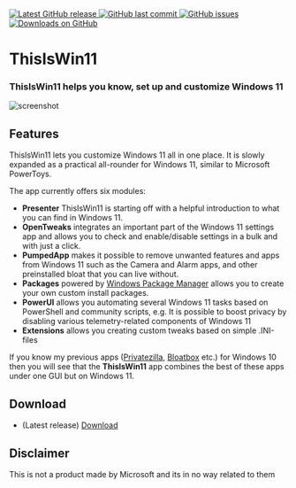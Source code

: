 <a href="https://github.com/builtbybel/ThisIsWin11/releases/latest" target="_blank">
<img alt="Latest GitHub release" src="https://img.shields.io/github/release/builtbybel/thisiswin11.svg?style=flat-square" />

 <a href="https://github.com/builtbybel/ThisIsWin11/commits/master">
<img src="https://img.shields.io/github/last-commit/builtbybel/thisiswin11.svg?style=flat-square&logo=github&logoColor=white"
alt="GitHub last commit">
<a href="https://github.com/builtbybel/ThisIsWin11/issues">
<img src="https://img.shields.io/github/issues-raw/builtbybel/thisiswin11.svg?style=flat-square&logo=github&logoColor=white"
alt="GitHub issues">
  

<a href="https://github.com/builtbybel/ThisIsWin11/releases" target="_blank">
<img alt="Downloads on GitHub" src="https://img.shields.io/github/downloads/builtbybel/ThisIsWin11/total.svg?style=flat-square" />
</a>

# ThisIsWin11 

### ThisIsWin11 helps you know, set up and customize Windows 11

![screenshot](https://github.com/builtbybel/ThisIsWin11/blob/main/assets/tiw11.png)

  
## Features
 
 ThisIsWin11 lets you customize Windows 11 all in one place. It is slowly expanded as a practical all-rounder for Windows 11, similar to Microsoft PowerToys.
 
The app currently offers six modules:

- **Presenter** ThisIsWin11 is starting off with a helpful introduction to what you can find in Windows 11.
- **OpenTweaks** integrates an important part of the Windows 11 settings app and allows you to check and enable/disable settings in a bulk and with just a click.
- **PumpedApp** makes it possible to remove unwanted features and apps from Windows 11 such as the Camera and Alarm apps, and other preinstalled bloat that you can live without.
- **Packages** powered by [Windows Package Manager](https://github.com/microsoft/winget-cli) allows you to create your own custom install packages.
- **PowerUI** allows you automating several Windows 11 tasks based on PowerShell and community scripts, e.g. It is possible to boost privacy by disabling various telemetry-related components of Windows 11
 - **Extensions** allows you creating custom tweaks based on simple .INI-files
 
If you know my previous apps ([Privatezilla](https://github.com/builtbybel/privatezilla), [Bloatbox](https://github.com/builtbybel/bloatbox) etc.) for Windows 10 then you will see that the **ThisIsWin11** app combines the best of these apps under one GUI but on Windows 11.
  
  
 ## Download
- (Latest release) [Download](https://github.com/builtbybel/ThisIsWin11/releases)
 
 ## Disclaimer
 This is not a product made by Microsoft and its in no way related to them
